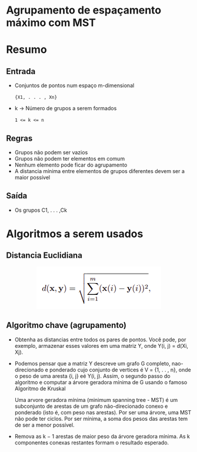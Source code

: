 # Agrupamento de espaçamento máximo com MST

# Resumo

## Entrada
- Conjuntos de pontos num espaço m-dimensional
  
    `{X1, . . . , Xn}`
- k -> Número de grupos a serem formados 
  
    `1 <= k <= n`

## Regras
-   Grupos não podem ser vazios
-   Grupos não podem ter elementos em comum
-   Nenhum elemento pode ficar do agrupamento
-   A distancia mínima entre elementos de grupos diferentes devem ser a maior possível

## Saída

- Os grupos C1, . . . ,Ck

# Algoritmos a serem usados

## Distancia Euclidiana

<p align="center">
  <img src="images/dona_euclide.png" />
</p>

## Algoritmo chave (agrupamento)

  - Obtenha as distancias entre todos os pares de pontos. Você pode, por exemplo, armazenar esses valores em uma matriz Y, onde Y(i, j) = d(Xi, Xj).
  - Podemos pensar que a matriz Y descreve um grafo G completo, nao-direcionado e ponderado cujo conjunto de vertices é V = {1, . . , n}, onde o peso de uma aresta {i, j} eé Y(i, j). Assim, o segundo passo do algoritmo e computar a árvore geradora mínima de G usando o famoso Algoritmo de Kruskal
    
    Uma arvore geradora mínima (minimum spanning tree - MST) é um subconjunto de arestas de um grafo não-direcionado conexo e ponderado (isto é, com peso nas arestas). Por ser uma árvore, uma MST não pode ter ciclos. Por ser mínima, a soma dos pesos das arestas tem de ser a menor possível.

  - Remova as k − 1 arestas de maior peso da árvore geradora mínima. As k componentes conexas restantes formam o resultado esperado. 